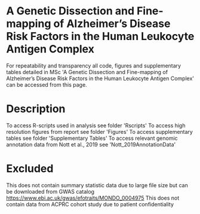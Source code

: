 # A Genetic Dissection and Fine-mapping of Alzheimer’s Disease Risk Factors in the Human Leukocyte Antigen Complex

For repeatability and transparency all code, figures and supplementary tables detailed in MSc 'A Genetic Dissection and Fine-mapping of Alzheimer’s Disease Risk Factors in the Human Leukocyte Antigen Complex' can be accessed from this page. 

# Description
To access R-scripts used in analysis see folder 'Rscripts'
To access high resolution figures from report see folder 'Figures'
To access supplementary tables see folder 'Supplementary Tables'
To access relevant genomic annotation data from Nott et al., 2019 see 'Nott_2019AnnotationData'

# Excluded 
This does not contain summary statistic data due to large file size but can be downloaded from GWAS catalog https://www.ebi.ac.uk/gwas/efotraits/MONDO_0004975 This does not contain data from ACPRC cohort study due to patient confidentiality
